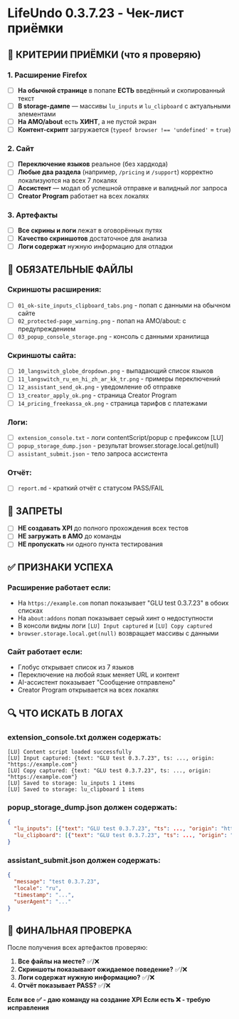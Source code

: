 # LifeUndo 0.3.7.23 - Чек-лист приёмки

## 🎯 КРИТЕРИИ ПРИЁМКИ (что я проверяю)

### 1. Расширение Firefox
- [ ] **На обычной странице** в попапе **ЕСТЬ** введённый и скопированный текст
- [ ] **В storage-дампе** — массивы `lu_inputs` и `lu_clipboard` с актуальными элементами
- [ ] **На AMO/about** есть **ХИНТ**, а не пустой экран
- [ ] **Контент-скрипт** загружается (`typeof browser !== 'undefined'` = `true`)

### 2. Сайт
- [ ] **Переключение языков** реальное (без хардкода)
- [ ] **Любые два раздела** (например, `/pricing` и `/support`) корректно локализуются на всех 7 локалях
- [ ] **Ассистент** — модал об успешной отправке и валидный лог запроса
- [ ] **Creator Program** работает на всех локалях

### 3. Артефакты
- [ ] **Все скрины и логи** лежат в оговорённых путях
- [ ] **Качество скриншотов** достаточное для анализа
- [ ] **Логи содержат** нужную информацию для отладки

## 📁 ОБЯЗАТЕЛЬНЫЕ ФАЙЛЫ

### Скриншоты расширения:
- [ ] `01_ok-site_inputs_clipboard_tabs.png` - попап с данными на обычном сайте
- [ ] `02_protected-page_warning.png` - попап на AMO/about: с предупреждением
- [ ] `03_popup_console_storage.png` - консоль с данными хранилища

### Скриншоты сайта:
- [ ] `10_langswitch_globe_dropdown.png` - выпадающий список языков
- [ ] `11_langswitch_ru_en_hi_zh_ar_kk_tr.png` - примеры переключений
- [ ] `12_assistant_send_ok.png` - уведомление об отправке
- [ ] `13_creator_apply_ok.png` - страница Creator Program
- [ ] `14_pricing_freekassa_ok.png` - страница тарифов с платежами

### Логи:
- [ ] `extension_console.txt` - логи contentScript/popup с префиксом [LU]
- [ ] `popup_storage_dump.json` - результат browser.storage.local.get(null)
- [ ] `assistant_submit.json` - тело запроса ассистента

### Отчёт:
- [ ] `report.md` - краткий отчёт с статусом PASS/FAIL

## 🚫 ЗАПРЕТЫ

- [ ] **НЕ создавать XPI** до полного прохождения всех тестов
- [ ] **НЕ загружать в AMO** до команды
- [ ] **НЕ пропускать** ни одного пункта тестирования

## ✅ ПРИЗНАКИ УСПЕХА

### Расширение работает если:
- На `https://example.com` попап показывает "GLU test 0.3.7.23" в обоих списках
- На `about:addons` попап показывает серый хинт о недоступности
- В консоли видны логи `[LU] Input captured` и `[LU] Copy captured`
- `browser.storage.local.get(null)` возвращает массивы с данными

### Сайт работает если:
- Глобус открывает список из 7 языков
- Переключение на любой язык меняет URL и контент
- AI-ассистент показывает "Сообщение отправлено"
- Creator Program открывается на всех локалях

## 🔍 ЧТО ИСКАТЬ В ЛОГАХ

### extension_console.txt должен содержать:
```
[LU] Content script loaded successfully
[LU] Input captured: {text: "GLU test 0.3.7.23", ts: ..., origin: "https://example.com"}
[LU] Copy captured: {text: "GLU test 0.3.7.23", ts: ..., origin: "https://example.com"}
[LU] Saved to storage: lu_inputs 1 items
[LU] Saved to storage: lu_clipboard 1 items
```

### popup_storage_dump.json должен содержать:
```json
{
  "lu_inputs": [{"text": "GLU test 0.3.7.23", "ts": ..., "origin": "https://example.com"}],
  "lu_clipboard": [{"text": "GLU test 0.3.7.23", "ts": ..., "origin": "https://example.com"}]
}
```

### assistant_submit.json должен содержать:
```json
{
  "message": "test 0.3.7.23",
  "locale": "ru",
  "timestamp": "...",
  "userAgent": "..."
}
```

## 🎯 ФИНАЛЬНАЯ ПРОВЕРКА

После получения всех артефактов проверяю:

1. **Все файлы на месте?** ✅/❌
2. **Скриншоты показывают ожидаемое поведение?** ✅/❌
3. **Логи содержат нужную информацию?** ✅/❌
4. **Отчёт показывает PASS?** ✅/❌

**Если все ✅ - даю команду на создание XPI**
**Если есть ❌ - требую исправления**

